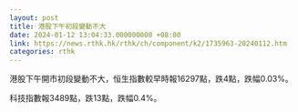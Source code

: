 ```yaml
---
layout: post
title: 港股下午初段變動不大
date: 2024-01-12 13:04:33.000000000 +08:00
link: https://news.rthk.hk/rthk/ch/component/k2/1735963-20240112.htm
categories: rthk
---
```


港股下午開市初段變動不大，恒生指數較早時報16297點，跌4點，跌幅0.03%。

科技指數報3489點，跌13點，跌幅0.4%。
